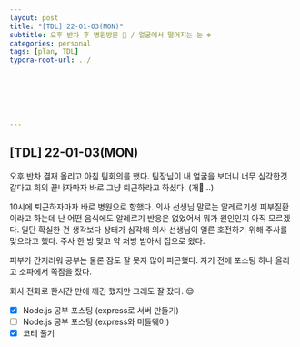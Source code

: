 ```yaml
---
layout: post
title: "[TDL] 22-01-03(MON)"
subtitle: 오후 반차 후 병원방문 🏥 / 얼굴에서 떨어지는 눈 ❄️
categories: personal
tags: [plan, TDL]
typora-root-url: ../







---
```




## [TDL] 22-01-03(MON)


오후 반차 결재 올리고 아침 팀회의를 했다. 팀장님이 내 얼굴을 보더니 너무 심각한것 같다고 회의 끝나자마자 바로 그냥 퇴근하라고 하셨다. (개🍯...)

10시에 퇴근하자마자 바로 병원으로 향했다. 의사 선생님 말로는 알레르기성 피부질환이라고 하는데 난 어떤 음식에도 알레르기 반응은 없었어서 뭐가 원인인지 아직 모르겠다. 일단 확실한 건 생각보다 상태가 심각해 의사 선생님이 얼른 호전하기 위해 주사를 맞으라고 했다. 주사 한 방 맞고 약 처방 받아서 집으로 왔다.

피부가 간지러워 공부는 물론 잠도 잘 못자 많이 피곤했다. 자기 전에 포스팅 하나 올리고 소파에서 쪽잠을 잤다.

회사 전화로 한시간 만에 깨긴 했지만 그래도 잘 잤다. 😌



- [x] Node.js 공부 포스팅 (express로 서버 만들기)
- [ ] Node.js 공부 포스팅 (express와 미들웨어)
- [x] 코테 풀기
